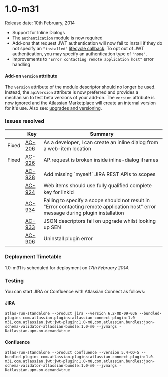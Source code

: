 # 1.0-m31

Release date: 10th February, 2014

* Support for Inline Dialogs
* The [`authentication`](../modules/authentication.html) module is now required
* Add-ons that request JWT authentication will now fail to install if they do not specify an ``"installed"``
[lifecycle callback](../modules/lifecycle.html). To opt out of JWT authentication, you may specify an authentication
type of ``"none"``.
* Improvements to `"Error contacting remote application host"` error handling

#### Add-on `version` attribute

The `version` attribute of the module descriptor should no longer be used. Instead, the `apiVersion` attribute is now
 preferred and provides a mechanism to test beta versions of your add-on. The `version` attribute is now ignored and
 the Atlassian Marketplace will create an internal version for it's use. Also see: [upgrades and versioning](https://developer.atlassian.com/static/connect/docs/developing/upgrades.html).

### Issues resolved

<table class="aui issue-table">
    <thead>
        <tr>
            <th></th>
            <th class='key'>Key</th>
            <th>Summary</th>
        </tr>
    </thead>
    <tbody>
        <tr>
            <td><span class="aui-icon aui-icon-small aui-icon-success">Fixed</span></td>
            <td><a href="https://ecosystem.atlassian.net/browse/AC-206">AC-206</a></td>
            <td>As a developer, I can create an inline dialog from a web-item location</td>
        </tr>
        <tr>
            <td><span class="aui-icon aui-icon-small aui-icon-success">Fixed</span></td>
            <td><a href="https://ecosystem.atlassian.net/browse/AC-926">AC-926</a></td>
            <td>AP.request is broken inside inline-dialog iframes</td>
        </tr>
        <tr>
            <td></td>
            <td><a href="https://ecosystem.atlassian.net/browse/AC-928">AC-928</a></td>
            <td>Add missing `myself` JIRA REST APIs to scopes</td>
        </tr>
        <tr>
            <td></td>
            <td><a href="https://ecosystem.atlassian.net/browse/AC-924">AC-924</a></td>
            <td>Web items should use fully qualified complete key for linkId</td>
        </tr>
        <tr>
            <td></td>
            <td><a href="https://ecosystem.atlassian.net/browse/AC-934">AC-934</a></td>
            <td>Failing to specify a scope should not result in "Error contacting remote application host" error message during plugin installation</td>
        </tr>
        <tr>
            <td></td>
            <td><a href="https://ecosystem.atlassian.net/browse/AC-933">AC-933</a></td>
            <td>JSON descriptors fail on upgrade whilst looking up SEN</td>
        </tr>
        <tr>
            <td></td>
            <td><a href="https://ecosystem.atlassian.net/browse/AC-906">AC-906</a></td>
            <td>Uninstall plugin error</td>
        </tr>
    </tbody>
</table>

### Deployment Timetable

1.0-m31 is scheduled for deployment on _17th February 2014_.

### Testing

You can start JIRA or Confluence with Atlassian Connect as follows:

#### JIRA
<pre><code data-lang="text">atlas-run-standalone --product jira --version 6.2-OD-09-036 --bundled-plugins com.atlassian.plugins:atlassian-connect-plugin:1.0-m31,com.atlassian.jwt:jwt-plugin:1.0-m8,com.atlassian.bundles:json-schema-validator-atlassian-bundle:1.0-m0 --jvmargs -Datlassian.upm.on.demand=true</code></pre>

#### Confluence
<pre><code data-lang="text">atlas-run-standalone --product confluence --version 5.4-OD-5 --bundled-plugins com.atlassian.plugins:atlassian-connect-plugin:1.0-m31,com.atlassian.jwt:jwt-plugin:1.0-m8,com.atlassian.bundles:json-schema-validator-atlassian-bundle:1.0-m0 --jvmargs -Datlassian.upm.on.demand=true</code></pre>
